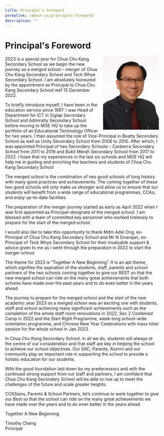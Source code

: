 ```yaml
---
title: Principal's Foreword
permalink: /about-us/principals-foreword/
description: ""
---
```

# **Principal's Foreword**
		 
<img src="/images/About%20Us/Mr%20Cheng.jpeg" style="width:183px;height:240px;margin-left:15px;" align = "right">

2023 is a special year for Chua Chu Kang Secondary School as we begin the new journey as a merged school – merger of Chua Chu Kang Secondary School and Teck Whye Secondary School. I am absolutely honoured by the appointment as Principal to Chua Chu Kang Secondary School wef 15 December 2022.

To briefly introduce myself; I have been in the education service since 1997. I was Head of Department for ICT in Siglap Secondary School and Admiralty Secondary School before moving to MOE HQ to take up the portfolio of an Educational Technology Officer for two years. I then assumed the role of Vice-Principal in Beatty Secondary School as well as Unity Secondary School from 2006 to 2010. After which, I was appointed Principal of two Secondary Schools – Canberra Secondary School from 2011 to 2016 and Bukit Merah Secondary School from 2017 to 2022. I hope that my experiences in the last six schools and MOE HQ will help me in guiding and enriching the teachers and students of Chua Chu Kang Secondary School

The merged school is the combination of two good schools of long history with many good practices and achievements. The coming together of these two good schools will only make us stronger and allow us to ensure that our students will benefit from a wide range of educational programmes, CCAs; and enjoy up-to-date facilities.

The preparation of the merger journey started as early as April 2022 when I was first appointed as Principal-designate of the merged school. I am blessed with a team of committed key personnel who worked tirelessly to prepare for the start of the merged school. 

I would also like to take this opportunity to thank Mdm Adel Ong, ex-Principal of Chua Chu Kang Secondary School and Mr N Sivarajan, ex-Principal of Teck Whye Secondary School for their invaluable support & advice given to me as I went through the preparation in 2022 to start the merger school.

The theme for 2023 is “Together A New Beginning”. It is an apt theme, which signifies the aspiration of the students, staff, parents and school partners of the two schools coming together to give our BEST so that the new merged school can ride on the many great achievements that both schools have made over the past years and to do even better in the years ahead.

The journey to prepare for the merged school and the start of the new academic year 2023 as a merged school was an exciting one with students, staff and school achieving many significant achievements such as the completion of the whole staff room renovations in 2022, Sec 2 Combined Camp in 2022 and the Start Right Programme, week-long school-wide orientation programme, and Chinese New Year Celebrations with mass lohei session for the whole school in Jan 2023.

In Chua Chu Kang Secondary School, in all we do, students will always at the centre of our consideration and that staff are key in helping the school to achieve our school objectives. Our SAC, Parents, Alumni and our community play an important role in supporting the school to provide a holistic education for our students.
 
With the good foundation laid down by my predecessors and with the continued strong support from our staff and partners, I am confident that Chua Chu Kang Secondary School will be able to rise up to meet the challenges of the future and scale greater heights.

CCKSians, Parents & School Partners, let’s continue to work together to give our Best so that the school can ride on the many great achievements we have made over the years and to do even better in the years ahead.

Together A New Beginning

Timothy Cheng<br>
Principal


